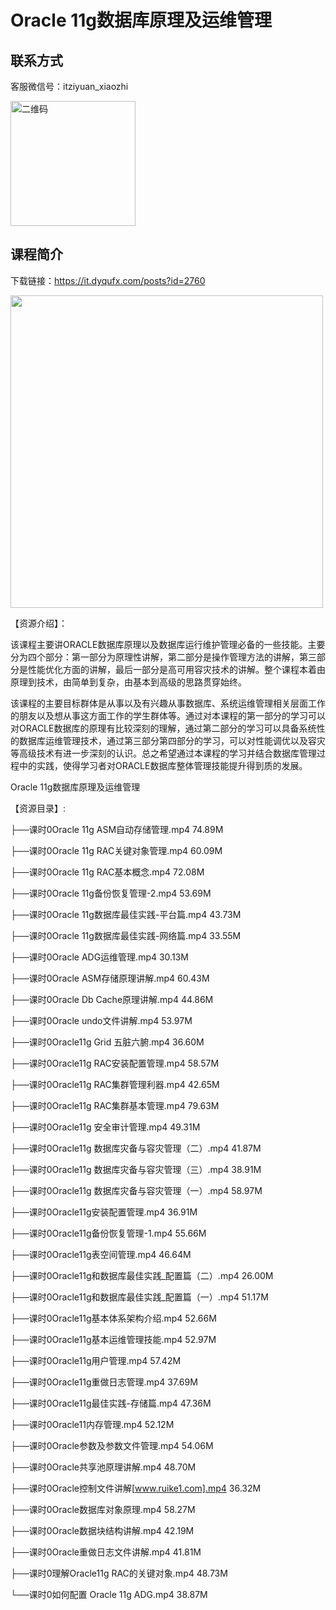 # Oracle 11g数据库原理及运维管理

## 联系方式

客服微信号：itziyuan_xiaozhi

<img src="https://ziyuanyun.oss-cn-guangzhou.aliyuncs.com/common/20240614073449/666b82192834a.jpg" width="200" height="200" alt="二维码">

## 课程简介

下载链接：https://it.dyqufx.com/posts?id=2760

<img src="https://ziyuanyun.oss-cn-guangzhou.aliyuncs.com/yun/20240515184302/664491b6f0d13.jpg" width="500" alt="">

  【资源介绍】：

 该课程主要讲ORACLE数据库原理以及数据库运行维护管理必备的一些技能。主要分为四个部分：第一部分为原理性讲解，第二部分是操作管理方法的讲解，第三部分是性能优化方面的讲解，最后一部分是高可用容灾技术的讲解。整个课程本着由原理到技术，由简单到复杂，由基本到高级的思路贯穿始终。

 该课程的主要目标群体是从事以及有兴趣从事数据库、系统运维管理相关层面工作的朋友以及想从事这方面工作的学生群体等。通过对本课程的第一部分的学习可以对ORACLE数据库的原理有比较深刻的理解，通过第二部分的学习可以具备系统性的数据库运维管理技术，通过第三部分第四部分的学习，可以对性能调优以及容灾等高级技术有进一步深刻的认识。总之希望通过本课程的学习并结合数据库管理过程中的实践，使得学习者对ORACLE数据库整体管理技能提升得到质的发展。

 Oracle 11g数据库原理及运维管理



 【资源目录】:

 ├──课时0Oracle 11g ASM自动存储管理.mp4 74.89M

 ├──课时0Oracle 11g RAC关键对象管理.mp4 60.09M

 ├──课时0Oracle 11g RAC基本概念.mp4 72.08M

 ├──课时0Oracle 11g备份恢复管理-2.mp4 53.69M

 ├──课时0Oracle 11g数据库最佳实践-平台篇.mp4 43.73M

 ├──课时0Oracle 11g数据库最佳实践-网络篇.mp4 33.55M

 ├──课时0Oracle ADG运维管理.mp4 30.13M

 ├──课时0Oracle ASM存储原理讲解.mp4 60.43M

 ├──课时0Oracle Db Cache原理讲解.mp4 44.86M

 ├──课时0Oracle undo文件讲解.mp4 53.97M

 ├──课时0Oracle11g Grid 五脏六腑.mp4 36.60M

 ├──课时0Oracle11g RAC安装配置管理.mp4 58.57M

 ├──课时0Oracle11g RAC集群管理利器.mp4 42.65M

 ├──课时0Oracle11g RAC集群基本管理.mp4 79.63M

 ├──课时0Oracle11g 安全审计管理.mp4 49.31M

 ├──课时0Oracle11g 数据库灾备与容灾管理（二）.mp4 41.87M

 ├──课时0Oracle11g 数据库灾备与容灾管理（三）.mp4 38.91M

 ├──课时0Oracle11g 数据库灾备与容灾管理（一）.mp4 58.97M

 ├──课时0Oracle11g安装配置管理.mp4 36.91M

 ├──课时0Oracle11g备份恢复管理-1.mp4 55.66M

 ├──课时0Oracle11g表空间管理.mp4 46.64M

 ├──课时0Oracle11g和数据库最佳实践_配置篇（二）.mp4 26.00M

 ├──课时0Oracle11g和数据库最佳实践_配置篇（一）.mp4 51.17M

 ├──课时0Oracle11g基本体系架构介绍.mp4 52.66M

 ├──课时0Oracle11g基本运维管理技能.mp4 52.97M

 ├──课时0Oracle11g用户管理.mp4 57.42M

 ├──课时0Oracle11g重做日志管理.mp4 37.69M

 ├──课时0Oracle11g最佳实践-存储篇.mp4 47.36M

 ├──课时0Oracle11内存管理.mp4 52.12M

 ├──课时0Oracle参数及参数文件管理.mp4 54.06M

 ├──课时0Oracle共享池原理讲解.mp4 48.70M

 ├──课时0Oracle控制文件讲解[www.ruike1.com].mp4 36.32M

 ├──课时0Oracle数据库对象原理.mp4 58.27M

 ├──课时0Oracle数据块结构讲解.mp4 42.19M

 ├──课时0Oracle重做日志文件讲解.mp4 41.81M

 ├──课时0理解Oracle11g RAC的关键对象.mp4 48.73M

 └──课时0如何配置 Oracle 11g ADG.mp4 38.87M

  